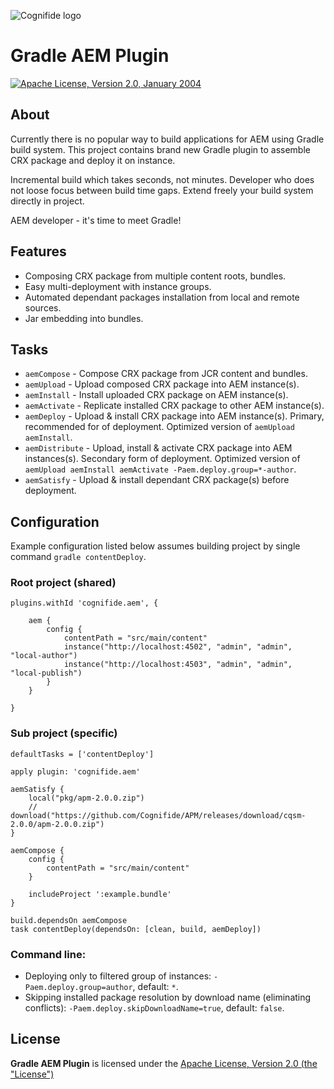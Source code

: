 ![Cognifide logo](http://cognifide.github.io/images/cognifide-logo.png)

# Gradle AEM Plugin

[![Apache License, Version 2.0, January 2004](https://img.shields.io/github/license/neva-dev/felix-search-webconsole-plugin.svg?label=License)](http://www.apache.org/licenses/)

## About

Currently there is no popular way to build applications for AEM using Gradle build system. This project contains brand new Gradle plugin to assemble CRX package and deploy it on instance.

Incremental build which takes seconds, not minutes. Developer who does not loose focus between build time gaps. Extend freely your build system directly in project. 

AEM developer - it's time to meet Gradle!

## Features

* Composing CRX package from multiple content roots, bundles.
* Easy multi-deployment with instance groups.
* Automated dependant packages installation from local and remote sources.
* Jar embedding into bundles.

## Tasks

* `aemCompose` - Compose CRX package from JCR content and bundles.
* `aemUpload` - Upload composed CRX package into AEM instance(s).
* `aemInstall` - Install uploaded CRX package on AEM instance(s).
* `aemActivate` - Replicate installed CRX package to other AEM instance(s).
* `aemDeploy` - Upload & install CRX package into AEM instance(s). Primary, recommended for of deployment. Optimized version of `aemUpload aemInstall`.
* `aemDistribute` - Upload, install & activate CRX package into AEM instances(s). Secondary form of deployment. Optimized version of `aemUpload aemInstall aemActivate -Paem.deploy.group=*-author`.
* `aemSatisfy` - Upload & install dependant CRX package(s) before deployment.

## Configuration

Example configuration listed below assumes building project by single command `gradle contentDeploy`.

### Root project (shared)

```
plugins.withId 'cognifide.aem', {

    aem {
        config {
            contentPath = "src/main/content"
            instance("http://localhost:4502", "admin", "admin", "local-author")
            instance("http://localhost:4503", "admin", "admin", "local-publish")
        }
    }

}

```

### Sub project (specific)

```
defaultTasks = ['contentDeploy']

apply plugin: 'cognifide.aem'

aemSatisfy {
    local("pkg/apm-2.0.0.zip")
    // download("https://github.com/Cognifide/APM/releases/download/cqsm-2.0.0/apm-2.0.0.zip")
}

aemCompose {
    config {
        contentPath = "src/main/content"
    }

    includeProject ':example.bundle'
}

build.dependsOn aemCompose
task contentDeploy(dependsOn: [clean, build, aemDeploy])

```

### Command line:

* Deploying only to filtered group of instances: `-Paem.deploy.group=author`, default: `*`.
* Skipping installed package resolution by download name (eliminating conflicts): `-Paem.deploy.skipDownloadName=true`, default: `false`.

## License

**Gradle AEM Plugin** is licensed under the [Apache License, Version 2.0 (the "License")](https://www.apache.org/licenses/LICENSE-2.0.txt)


